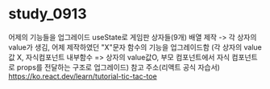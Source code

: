 # study_0913
어제의 기능들을 업그레이드
useState로 게임판 상자들(9개) 배열 제작 -> 각 상자의 value가 생김, 어제 제작하였던 "X"문자 함수의 기능을 업그레이드함
(각 상자의 value값 X, 자식컴포넌트 내부함수 => 상자의 value값O, 부모 컴포넌트에서 자식 컴포넌트로 props를 전달하는 구조로 업그레이드)
참고 주소(리액트 공식 자습서) https://ko.react.dev/learn/tutorial-tic-tac-toe
